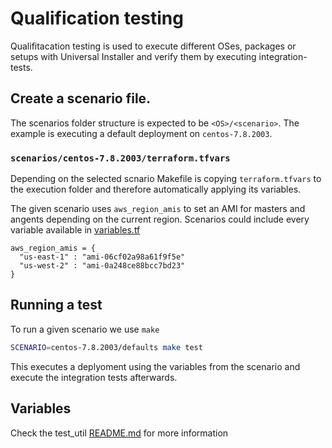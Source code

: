 # Qualification testing
Qualifitacation testing is used to execute different OSes, packages or setups with Universal Installer and verify them by executing integration-tests.

## Create a scenario file.
The scenarios folder structure is expected to be `<OS>/<scenario>`. The example is executing a default deployment on `centos-7.8.2003`.

### `scenarios/centos-7.8.2003/terraform.tfvars`
Depending on the selected scnario Makefile is copying `terraform.tfvars` to the execution folder and therefore automatically applying its variables.

The given scenario uses `aws_region_amis` to set an AMI for masters and angents depending on the current region. Scenarios could include every variable available in [variables.tf](../test_util/variables.tf)

```
aws_region_amis = {
  "us-east-1" : "ami-06cf02a98a61f9f5e"
  "us-west-2" : "ami-0a248ce88bcc7bd23"
}
```

## Running a test
To run a given scenario we use `make`

```bash
SCENARIO=centos-7.8.2003/defaults make test
```

This executes a deplyoment using the variables from the scenario and execute the integration tests afterwards.

## Variables
Check the test_util [README.md](../test_util/README.md) for more information
